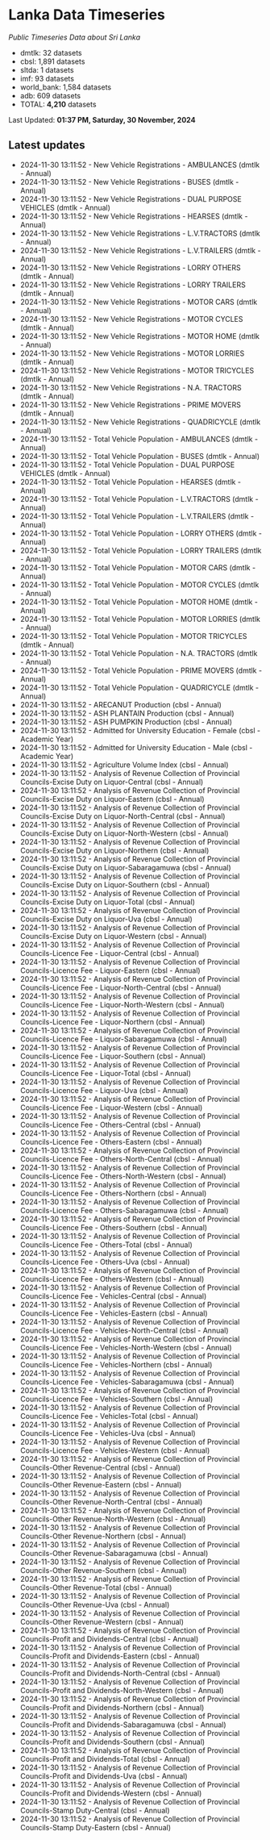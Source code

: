 # Lanka Data Timeseries
*Public Timeseries Data about Sri Lanka*

* dmtlk: 32 datasets
* cbsl: 1,891 datasets
* sltda: 1 datasets
* imf: 93 datasets
* world_bank: 1,584 datasets
* adb: 609 datasets
* TOTAL: **4,210** datasets

Last Updated: **01:37 PM, Saturday, 30 November, 2024**

## Latest updates

* 2024-11-30 13:11:52 - New Vehicle Registrations - AMBULANCES (dmtlk - Annual)
* 2024-11-30 13:11:52 - New Vehicle Registrations - BUSES (dmtlk - Annual)
* 2024-11-30 13:11:52 - New Vehicle Registrations - DUAL PURPOSE VEHICLES (dmtlk - Annual)
* 2024-11-30 13:11:52 - New Vehicle Registrations - HEARSES (dmtlk - Annual)
* 2024-11-30 13:11:52 - New Vehicle Registrations - L.V.TRACTORS (dmtlk - Annual)
* 2024-11-30 13:11:52 - New Vehicle Registrations - L.V.TRAILERS (dmtlk - Annual)
* 2024-11-30 13:11:52 - New Vehicle Registrations - LORRY OTHERS (dmtlk - Annual)
* 2024-11-30 13:11:52 - New Vehicle Registrations - LORRY TRAILERS (dmtlk - Annual)
* 2024-11-30 13:11:52 - New Vehicle Registrations - MOTOR CARS (dmtlk - Annual)
* 2024-11-30 13:11:52 - New Vehicle Registrations - MOTOR CYCLES (dmtlk - Annual)
* 2024-11-30 13:11:52 - New Vehicle Registrations - MOTOR HOME (dmtlk - Annual)
* 2024-11-30 13:11:52 - New Vehicle Registrations - MOTOR LORRIES (dmtlk - Annual)
* 2024-11-30 13:11:52 - New Vehicle Registrations - MOTOR TRICYCLES (dmtlk - Annual)
* 2024-11-30 13:11:52 - New Vehicle Registrations - N.A. TRACTORS (dmtlk - Annual)
* 2024-11-30 13:11:52 - New Vehicle Registrations - PRIME MOVERS (dmtlk - Annual)
* 2024-11-30 13:11:52 - New Vehicle Registrations - QUADRICYCLE (dmtlk - Annual)
* 2024-11-30 13:11:52 - Total Vehicle Population - AMBULANCES (dmtlk - Annual)
* 2024-11-30 13:11:52 - Total Vehicle Population - BUSES (dmtlk - Annual)
* 2024-11-30 13:11:52 - Total Vehicle Population - DUAL PURPOSE VEHICLES (dmtlk - Annual)
* 2024-11-30 13:11:52 - Total Vehicle Population - HEARSES (dmtlk - Annual)
* 2024-11-30 13:11:52 - Total Vehicle Population - L.V.TRACTORS (dmtlk - Annual)
* 2024-11-30 13:11:52 - Total Vehicle Population - L.V.TRAILERS (dmtlk - Annual)
* 2024-11-30 13:11:52 - Total Vehicle Population - LORRY OTHERS (dmtlk - Annual)
* 2024-11-30 13:11:52 - Total Vehicle Population - LORRY TRAILERS (dmtlk - Annual)
* 2024-11-30 13:11:52 - Total Vehicle Population - MOTOR CARS (dmtlk - Annual)
* 2024-11-30 13:11:52 - Total Vehicle Population - MOTOR CYCLES (dmtlk - Annual)
* 2024-11-30 13:11:52 - Total Vehicle Population - MOTOR HOME (dmtlk - Annual)
* 2024-11-30 13:11:52 - Total Vehicle Population - MOTOR LORRIES (dmtlk - Annual)
* 2024-11-30 13:11:52 - Total Vehicle Population - MOTOR TRICYCLES (dmtlk - Annual)
* 2024-11-30 13:11:52 - Total Vehicle Population - N.A. TRACTORS (dmtlk - Annual)
* 2024-11-30 13:11:52 - Total Vehicle Population - PRIME MOVERS (dmtlk - Annual)
* 2024-11-30 13:11:52 - Total Vehicle Population - QUADRICYCLE (dmtlk - Annual)
* 2024-11-30 13:11:52 - ARECANUT Production (cbsl - Annual)
* 2024-11-30 13:11:52 - ASH PLANTAIN Production (cbsl - Annual)
* 2024-11-30 13:11:52 - ASH PUMPKIN Production (cbsl - Annual)
* 2024-11-30 13:11:52 - Admitted for University Education - Female (cbsl - Academic Year)
* 2024-11-30 13:11:52 - Admitted for University Education - Male (cbsl - Academic Year)
* 2024-11-30 13:11:52 - Agriculture Volume Index (cbsl - Annual)
* 2024-11-30 13:11:52 - Analysis of Revenue Collection of Provincial Councils-Excise Duty on Liquor-Central (cbsl - Annual)
* 2024-11-30 13:11:52 - Analysis of Revenue Collection of Provincial Councils-Excise Duty on Liquor-Eastern (cbsl - Annual)
* 2024-11-30 13:11:52 - Analysis of Revenue Collection of Provincial Councils-Excise Duty on Liquor-North-Central (cbsl - Annual)
* 2024-11-30 13:11:52 - Analysis of Revenue Collection of Provincial Councils-Excise Duty on Liquor-North-Western (cbsl - Annual)
* 2024-11-30 13:11:52 - Analysis of Revenue Collection of Provincial Councils-Excise Duty on Liquor-Northern (cbsl - Annual)
* 2024-11-30 13:11:52 - Analysis of Revenue Collection of Provincial Councils-Excise Duty on Liquor-Sabaragamuwa (cbsl - Annual)
* 2024-11-30 13:11:52 - Analysis of Revenue Collection of Provincial Councils-Excise Duty on Liquor-Southern (cbsl - Annual)
* 2024-11-30 13:11:52 - Analysis of Revenue Collection of Provincial Councils-Excise Duty on Liquor-Total (cbsl - Annual)
* 2024-11-30 13:11:52 - Analysis of Revenue Collection of Provincial Councils-Excise Duty on Liquor-Uva (cbsl - Annual)
* 2024-11-30 13:11:52 - Analysis of Revenue Collection of Provincial Councils-Excise Duty on Liquor-Western (cbsl - Annual)
* 2024-11-30 13:11:52 - Analysis of Revenue Collection of Provincial Councils-Licence Fee - Liquor-Central (cbsl - Annual)
* 2024-11-30 13:11:52 - Analysis of Revenue Collection of Provincial Councils-Licence Fee - Liquor-Eastern (cbsl - Annual)
* 2024-11-30 13:11:52 - Analysis of Revenue Collection of Provincial Councils-Licence Fee - Liquor-North-Central (cbsl - Annual)
* 2024-11-30 13:11:52 - Analysis of Revenue Collection of Provincial Councils-Licence Fee - Liquor-North-Western (cbsl - Annual)
* 2024-11-30 13:11:52 - Analysis of Revenue Collection of Provincial Councils-Licence Fee - Liquor-Northern (cbsl - Annual)
* 2024-11-30 13:11:52 - Analysis of Revenue Collection of Provincial Councils-Licence Fee - Liquor-Sabaragamuwa (cbsl - Annual)
* 2024-11-30 13:11:52 - Analysis of Revenue Collection of Provincial Councils-Licence Fee - Liquor-Southern (cbsl - Annual)
* 2024-11-30 13:11:52 - Analysis of Revenue Collection of Provincial Councils-Licence Fee - Liquor-Total (cbsl - Annual)
* 2024-11-30 13:11:52 - Analysis of Revenue Collection of Provincial Councils-Licence Fee - Liquor-Uva (cbsl - Annual)
* 2024-11-30 13:11:52 - Analysis of Revenue Collection of Provincial Councils-Licence Fee - Liquor-Western (cbsl - Annual)
* 2024-11-30 13:11:52 - Analysis of Revenue Collection of Provincial Councils-Licence Fee - Others-Central (cbsl - Annual)
* 2024-11-30 13:11:52 - Analysis of Revenue Collection of Provincial Councils-Licence Fee - Others-Eastern (cbsl - Annual)
* 2024-11-30 13:11:52 - Analysis of Revenue Collection of Provincial Councils-Licence Fee - Others-North-Central (cbsl - Annual)
* 2024-11-30 13:11:52 - Analysis of Revenue Collection of Provincial Councils-Licence Fee - Others-North-Western (cbsl - Annual)
* 2024-11-30 13:11:52 - Analysis of Revenue Collection of Provincial Councils-Licence Fee - Others-Northern (cbsl - Annual)
* 2024-11-30 13:11:52 - Analysis of Revenue Collection of Provincial Councils-Licence Fee - Others-Sabaragamuwa (cbsl - Annual)
* 2024-11-30 13:11:52 - Analysis of Revenue Collection of Provincial Councils-Licence Fee - Others-Southern (cbsl - Annual)
* 2024-11-30 13:11:52 - Analysis of Revenue Collection of Provincial Councils-Licence Fee - Others-Total (cbsl - Annual)
* 2024-11-30 13:11:52 - Analysis of Revenue Collection of Provincial Councils-Licence Fee - Others-Uva (cbsl - Annual)
* 2024-11-30 13:11:52 - Analysis of Revenue Collection of Provincial Councils-Licence Fee - Others-Western (cbsl - Annual)
* 2024-11-30 13:11:52 - Analysis of Revenue Collection of Provincial Councils-Licence Fee - Vehicles-Central (cbsl - Annual)
* 2024-11-30 13:11:52 - Analysis of Revenue Collection of Provincial Councils-Licence Fee - Vehicles-Eastern (cbsl - Annual)
* 2024-11-30 13:11:52 - Analysis of Revenue Collection of Provincial Councils-Licence Fee - Vehicles-North-Central (cbsl - Annual)
* 2024-11-30 13:11:52 - Analysis of Revenue Collection of Provincial Councils-Licence Fee - Vehicles-North-Western (cbsl - Annual)
* 2024-11-30 13:11:52 - Analysis of Revenue Collection of Provincial Councils-Licence Fee - Vehicles-Northern (cbsl - Annual)
* 2024-11-30 13:11:52 - Analysis of Revenue Collection of Provincial Councils-Licence Fee - Vehicles-Sabaragamuwa (cbsl - Annual)
* 2024-11-30 13:11:52 - Analysis of Revenue Collection of Provincial Councils-Licence Fee - Vehicles-Southern (cbsl - Annual)
* 2024-11-30 13:11:52 - Analysis of Revenue Collection of Provincial Councils-Licence Fee - Vehicles-Total (cbsl - Annual)
* 2024-11-30 13:11:52 - Analysis of Revenue Collection of Provincial Councils-Licence Fee - Vehicles-Uva (cbsl - Annual)
* 2024-11-30 13:11:52 - Analysis of Revenue Collection of Provincial Councils-Licence Fee - Vehicles-Western (cbsl - Annual)
* 2024-11-30 13:11:52 - Analysis of Revenue Collection of Provincial Councils-Other Revenue-Central (cbsl - Annual)
* 2024-11-30 13:11:52 - Analysis of Revenue Collection of Provincial Councils-Other Revenue-Eastern (cbsl - Annual)
* 2024-11-30 13:11:52 - Analysis of Revenue Collection of Provincial Councils-Other Revenue-North-Central (cbsl - Annual)
* 2024-11-30 13:11:52 - Analysis of Revenue Collection of Provincial Councils-Other Revenue-North-Western (cbsl - Annual)
* 2024-11-30 13:11:52 - Analysis of Revenue Collection of Provincial Councils-Other Revenue-Northern (cbsl - Annual)
* 2024-11-30 13:11:52 - Analysis of Revenue Collection of Provincial Councils-Other Revenue-Sabaragamuwa (cbsl - Annual)
* 2024-11-30 13:11:52 - Analysis of Revenue Collection of Provincial Councils-Other Revenue-Southern (cbsl - Annual)
* 2024-11-30 13:11:52 - Analysis of Revenue Collection of Provincial Councils-Other Revenue-Total (cbsl - Annual)
* 2024-11-30 13:11:52 - Analysis of Revenue Collection of Provincial Councils-Other Revenue-Uva (cbsl - Annual)
* 2024-11-30 13:11:52 - Analysis of Revenue Collection of Provincial Councils-Other Revenue-Western (cbsl - Annual)
* 2024-11-30 13:11:52 - Analysis of Revenue Collection of Provincial Councils-Profit and Dividends-Central (cbsl - Annual)
* 2024-11-30 13:11:52 - Analysis of Revenue Collection of Provincial Councils-Profit and Dividends-Eastern (cbsl - Annual)
* 2024-11-30 13:11:52 - Analysis of Revenue Collection of Provincial Councils-Profit and Dividends-North-Central (cbsl - Annual)
* 2024-11-30 13:11:52 - Analysis of Revenue Collection of Provincial Councils-Profit and Dividends-North-Western (cbsl - Annual)
* 2024-11-30 13:11:52 - Analysis of Revenue Collection of Provincial Councils-Profit and Dividends-Northern (cbsl - Annual)
* 2024-11-30 13:11:52 - Analysis of Revenue Collection of Provincial Councils-Profit and Dividends-Sabaragamuwa (cbsl - Annual)
* 2024-11-30 13:11:52 - Analysis of Revenue Collection of Provincial Councils-Profit and Dividends-Southern (cbsl - Annual)
* 2024-11-30 13:11:52 - Analysis of Revenue Collection of Provincial Councils-Profit and Dividends-Total (cbsl - Annual)
* 2024-11-30 13:11:52 - Analysis of Revenue Collection of Provincial Councils-Profit and Dividends-Uva (cbsl - Annual)
* 2024-11-30 13:11:52 - Analysis of Revenue Collection of Provincial Councils-Profit and Dividends-Western (cbsl - Annual)
* 2024-11-30 13:11:52 - Analysis of Revenue Collection of Provincial Councils-Stamp Duty-Central (cbsl - Annual)
* 2024-11-30 13:11:52 - Analysis of Revenue Collection of Provincial Councils-Stamp Duty-Eastern (cbsl - Annual)